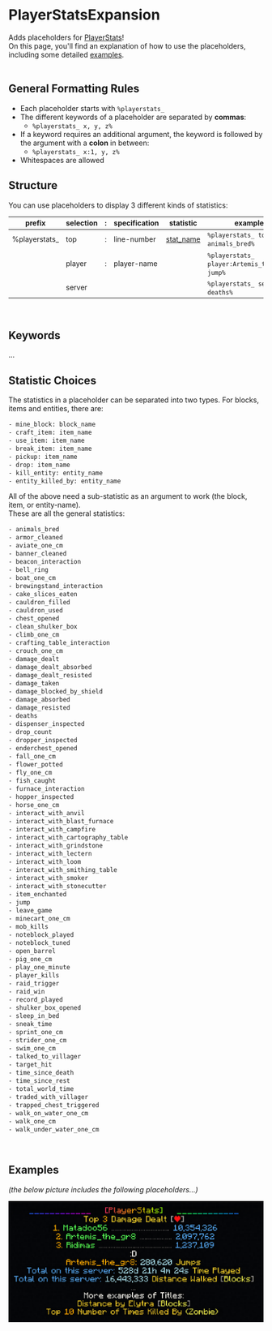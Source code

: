 # PlayerStatsExpansion

Adds placeholders for [PlayerStats](https://www.spigotmc.org/resources/playerstats.102347/)!  
On this page, you'll find an explanation of how to use the placeholders, including some detailed [examples](https://github.com/Artemis-the-gr8/PlayerStatsExpansion/edit/main/README.md#examples). 
&nbsp;  
&nbsp;  


## General Formatting Rules
* Each placeholder starts with `%playerstats_`
* The different keywords of a placeholder are separated by **commas**: 
    - `%playerstats_ x, y, z%`
* If a keyword requires an additional argument, the keyword is followed by the argument with a **colon** in between: 
    - `%playerstats_ x:1, y, z%`
* Whitespaces are allowed

## Structure
You can use placeholders to display 3 different kinds of statistics:

|     prefix    | selection |:| specification | statistic |       example     |
| ------------- | --------- |-| ------------- | --------- |  ---------------- |
| %playerstats_ | top       |:| line-number   | [stat_name](https://github.com/Artemis-the-gr8/PlayerStatsExpansion/edit/main/README.md#statistic-choices) |  `%playerstats_ top:1, animals_bred%` |
|               | player    |:| player-name   |           |  `%playerstats_ player:Artemis_the_gr8, jump%` |
|               | server    | |               |           |  `%playerstats_ server, deaths%` |

&nbsp;  

## Keywords
...

## Statistic Choices
The statistics in a placeholder can be separated into two types. For blocks, items and entities, there are:

```
- mine_block: block_name
- craft_item: item_name
- use_item: item_name
- break_item: item_name
- pickup: item_name
- drop: item_name
- kill_entity: entity_name
- entity_killed_by: entity_name
```
All of the above need a sub-statistic as an argument to work (the block, item, or entity-name).  
These are all the general statistics:
```
- animals_bred
- armor_cleaned
- aviate_one_cm
- banner_cleaned
- beacon_interaction
- bell_ring
- boat_one_cm
- brewingstand_interaction
- cake_slices_eaten
- cauldron_filled
- cauldron_used
- chest_opened
- clean_shulker_box
- climb_one_cm
- crafting_table_interaction
- crouch_one_cm
- damage_dealt
- damage_dealt_absorbed
- damage_dealt_resisted
- damage_taken
- damage_blocked_by_shield
- damage_absorbed
- damage_resisted
- deaths
- dispenser_inspected
- drop_count
- dropper_inspected
- enderchest_opened
- fall_one_cm
- flower_potted
- fly_one_cm
- fish_caught
- furnace_interaction
- hopper_inspected
- horse_one_cm
- interact_with_anvil
- interact_with_blast_furnace
- interact_with_campfire
- interact_with_cartography_table
- interact_with_grindstone
- interact_with_lectern
- interact_with_loom
- interact_with_smithing_table
- interact_with_smoker
- interact_with_stonecutter
- item_enchanted
- jump
- leave_game
- minecart_one_cm
- mob_kills
- noteblock_played
- noteblock_tuned
- open_barrel
- pig_one_cm
- play_one_minute
- player_kills
- raid_trigger
- raid_win
- record_played
- shulker_box_opened
- sleep_in_bed
- sneak_time
- sprint_one_cm
- strider_one_cm
- swim_one_cm
- talked_to_villager
- target_hit
- time_since_death
- time_since_rest
- total_world_time
- traded_with_villager
- trapped_chest_triggered
- walk_on_water_one_cm
- walk_one_cm
- walk_under_water_one_cm
```

&nbsp;
&nbsp;
## Examples

*(the below picture includes the following placeholders...)*
<p align="center">
   <img src="src/main/resources/images/placeholders.png">
</p>
